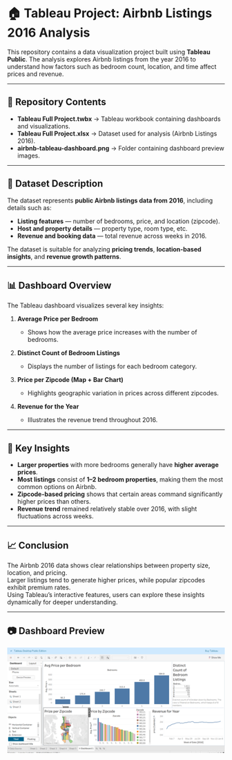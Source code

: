# 🏠 Tableau Project: Airbnb Listings 2016 Analysis

This repository contains a data visualization project built using **Tableau Public**. The analysis explores Airbnb listings from the year 2016 to understand how factors such as bedroom count, location, and time affect prices and revenue.

---

## 📂 Repository Contents
- **Tableau Full Project.twbx** → Tableau workbook containing dashboards and visualizations.  
- **Tableau Full Project.xlsx** → Dataset used for analysis (Airbnb Listings 2016).  
- **airbnb-tableau-dashboard.png** → Folder containing dashboard preview images.  

---

## 📑 Dataset Description
The dataset represents **public Airbnb listings data from 2016**, including details such as:
- **Listing features** — number of bedrooms, price, and location (zipcode).  
- **Host and property details** — property type, room type, etc.  
- **Revenue and booking data** — total revenue across weeks in 2016.  

The dataset is suitable for analyzing **pricing trends**, **location-based insights**, and **revenue growth patterns**.

---

## 📊 Dashboard Overview

The Tableau dashboard visualizes several key insights:

1. **Average Price per Bedroom**  
   - Shows how the average price increases with the number of bedrooms.

2. **Distinct Count of Bedroom Listings**  
   - Displays the number of listings for each bedroom category.

3. **Price per Zipcode (Map + Bar Chart)**  
   - Highlights geographic variation in prices across different zipcodes.

4. **Revenue for the Year**  
   - Illustrates the revenue trend throughout 2016.

---

## 🔎 Key Insights

- **Larger properties** with more bedrooms generally have **higher average prices**.  
- **Most listings** consist of **1–2 bedroom properties**, making them the most common options on Airbnb.  
- **Zipcode-based pricing** shows that certain areas command significantly higher prices than others.  
- **Revenue trend** remained relatively stable over 2016, with slight fluctuations across weeks.  

---

## 📈 Conclusion
The Airbnb 2016 data shows clear relationships between property size, location, and pricing.  
Larger listings tend to generate higher prices, while popular zipcodes exhibit premium rates.  
Using Tableau’s interactive features, users can explore these insights dynamically for deeper understanding.

---

## 📷 Dashboard Preview

![Airbnb Tableau Dashboard](airbnb-tableau-dashboard.png)

